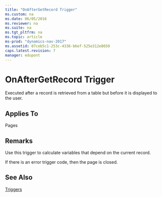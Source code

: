 ```yaml
---
title: "OnAfterGetRecord Trigger"
ms.custom: na
ms.date: 06/05/2016
ms.reviewer: na
ms.suite: na
ms.tgt_pltfrm: na
ms.topic: article
ms-prod: "dynamics-nav-2017"
ms.assetid: 07ceb5c1-253c-4336-b6ef-525e312e8650
caps.latest.revision: 7
manager: edupont
---
```

# OnAfterGetRecord Trigger
Executed after a record is retrieved from a table but before it is displayed to the user.  
  
## Applies To  
 Pages  
  
## Remarks  
 Use this trigger to calculate variables that depend on the current record.  
  
 If there is an error trigger code, then the page is closed.  
  
## See Also  
 [Triggers](Triggers.md)